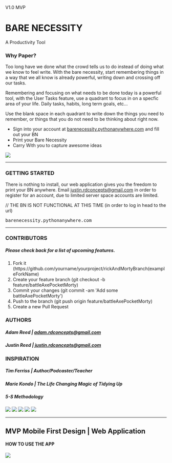 V1.0 MVP

# BARE NECESSITY
A Productivity Tool
                                                     
### Why Paper?
<p>Too long have we done what the crowd tells us to do instead of doing what we know to feel write. With the bare necessity, start remembering things in a way that we all know is already powerful, writing down and crossing off our tasks.</p>
<p>Remembering and focusing on what needs to be done today is a powerful tool, with the User Tasks feature, use a quadrant to focus in on a specfic area of your life. Daily tasks, habits, long term goals, etc...</p>
<p>Use the blank space in each quadrant to write down the things you need to remember, or things that you do not need to be thinking about right now.</p>

<ul>
  <li>Sign into your account at <a href="http://barenecessity.pythonanywhere.com">barenecessity.pythonanywhere.com</a> and fill out your BN</li>
  <li>Print your Bare Necessity</li>
  <li>Carry With you to capture awesome ideas</li>
</ul>

<img src="http://rdconcepts.design/wp-content/uploads/2017/08/Adams-BN-02.png"/>

<hr>

### GETTING STARTED
There is nothing to install, our web application gives you the freedom to print your BN anywhere.
Email justin.rdconcepts@gmail.com in order to register for an account, due  to limited server space accounts are limited.

// THE BN IS NOT FUNCTIONAL AT THIS TIME
(in order to log in head to the url)
<pre>barenecessity.pythonanywhere.com</pre>
<hr/>

### CONTRIBUTORS
##### Please check back for a list of upcoming features.
<ol>
  <li>Fork it (https://github.com/yourname/yourproject/rickAndMortyBranch(exampleForkName)</li>
  <li>Create your feature branch (git checkout -b feature/battleAxePocketMorty)</li>
  <li>Commit your changes (git commit -am 'Add some battleAxePocketMorty')</li>
  <li>Push to the branch (git push origin feature/battleAxePocketMorty)</li>
  <li>Create a new Pull Request</li>
</ol>

### AUTHORS
##### Adam Reed | adam.rdconcepts@gmail.com
##### Justin Reed | justin.rdconcepts@gmail.com

### INSPIRATION

##### Tim Ferriss | Author/Podcaster/Teacher
##### Marie Kondo | The Life Changing Magic of Tidying Up
##### 5-S Methodology


<img src="http://rdconcepts.design/wp-content/uploads/2017/08/code_icons-01-1.png"/>
<img src="http://rdconcepts.design/wp-content/uploads/2017/08/icons-02.png"/>
<img src="http://rdconcepts.design/wp-content/uploads/2017/08/code_icons-05.png"/>
<img src="http://rdconcepts.design/wp-content/uploads/2017/08/icons-03.png"/>
<img src="http://rdconcepts.design/wp-content/uploads/2017/08/code_icons-04.png"/>

<hr>
<h2>MVP Mobile First Design | Web Application</h2>
<h4>HOW TO USE THE APP</h4>
<img src="http://rdconcepts.design/wp-content/uploads/2017/08/BareReadMe.png"/>


